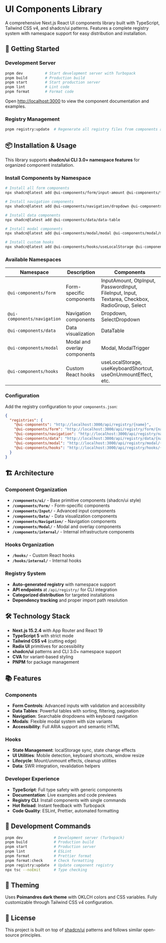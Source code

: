 # UI Components Library

A comprehensive Next.js React UI components library built with TypeScript, Tailwind CSS v4, and shadcn/ui patterns. Features a complete registry system with namespace support for easy distribution and installation.

## 🚀 Getting Started

### Development Server

```bash
pnpm dev          # Start development server with Turbopack
pnpm build        # Production build
pnpm start        # Start production server
pnpm lint         # Lint code
pnpm format       # Format code
```

Open [http://localhost:3000](http://localhost:3000) to view the component documentation and examples.

### Registry Management

```bash
pnpm registry:update  # Regenerate all registry files from components and hooks
```

## 📦 Installation & Usage

This library supports **shadcn/ui CLI 3.0+ namespace features** for organized component installation.

### Install Components by Namespace

```bash
# Install all form components
npx shadcn@latest add @ui-components/form/input-amount @ui-components/form/password-input

# Install navigation components  
npx shadcn@latest add @ui-components/navigation/dropdown @ui-components/navigation/select-dropdown

# Install data components
npx shadcn@latest add @ui-components/data/data-table

# Install modal components
npx shadcn@latest add @ui-components/modal/modal @ui-components/modal/modal-trigger

# Install custom hooks
npx shadcn@latest add @ui-components/hooks/useLocalStorage @ui-components/hooks/useKeyboardShortcut
```

### Available Namespaces

| Namespace | Description | Components |
|-----------|-------------|------------|
| `@ui-components/form` | Form-specific components | InputAmount, OtpInput, PasswordInput, FileInput, Input, Textarea, Checkbox, RadioGroup, Select |
| `@ui-components/navigation` | Navigation components | Dropdown, SelectDropdown |  
| `@ui-components/data` | Data visualization | DataTable |
| `@ui-components/modal` | Modal and overlay components | Modal, ModalTrigger |
| `@ui-components/hooks` | Custom React hooks | useLocalStorage, useKeyboardShortcut, useOnUnmountEffect, etc. |

### Configuration

Add the registry configuration to your `components.json`:

```json
{
  "registries": {
    "@ui-components": "http://localhost:3000/api/registry/{name}",
    "@ui-components/form": "http://localhost:3000/api/registry/form/{name}",
    "@ui-components/navigation": "http://localhost:3000/api/registry/navigation/{name}",
    "@ui-components/data": "http://localhost:3000/api/registry/data/{name}",
    "@ui-components/modal": "http://localhost:3000/api/registry/modal/{name}",
    "@ui-components/hooks": "http://localhost:3000/api/registry/hooks/{name}"
  }
}
```

## 🏗️ Architecture

### Component Organization

- **`/components/ui/`** - Base primitive components (shadcn/ui style)
- **`/components/Form/`** - Form-specific components
- **`/components/Input/`** - Advanced input components  
- **`/components/Data/`** - Data visualization components
- **`/components/Navigation/`** - Navigation components
- **`/components/Modal/`** - Modal and overlay components
- **`/components/internal/`** - Internal infrastructure components

### Hooks Organization

- **`/hooks/`** - Custom React hooks
- **`/hooks/internal/`** - Internal hooks

### Registry System

- **Auto-generated registry** with namespace support
- **API endpoints** at `/api/registry/` for CLI integration
- **Categorized distribution** for targeted installations
- **Dependency tracking** and proper import path resolution

## 🛠️ Technology Stack

- **Next.js 15.2.4** with App Router and React 19
- **TypeScript 5** with strict mode  
- **Tailwind CSS v4** (cutting edge)
- **Radix UI** primitives for accessibility
- **shadcn/ui** patterns and CLI 3.0+ namespace support
- **CVA** for variant-based styling
- **PNPM** for package management

## 📚 Features

### Components
- **Form Controls**: Advanced inputs with validation and accessibility
- **Data Tables**: Powerful tables with sorting, filtering, pagination
- **Navigation**: Searchable dropdowns with keyboard navigation
- **Modals**: Flexible modal system with size variants
- **Accessibility**: Full ARIA support and semantic HTML

### Hooks
- **State Management**: localStorage sync, state change effects
- **UI Utilities**: Mobile detection, keyboard shortcuts, window resize
- **Lifecycle**: Mount/unmount effects, cleanup utilities
- **Data**: SWR integration, revalidation helpers

### Developer Experience
- **TypeScript**: Full type safety with generic components
- **Documentation**: Live examples and code previews
- **Registry CLI**: Install components with single commands
- **Hot Reload**: Instant feedback with Turbopack
- **Code Quality**: ESLint, Prettier, automated formatting

## 🚦 Development Commands

```bash
pnpm dev              # Development server (Turbopack)
pnpm build            # Production build
pnpm start            # Production server
pnpm lint             # ESLint
pnpm format           # Prettier format
pnpm format:check     # Check formatting
pnpm registry:update  # Update component registry
npx tsc --noEmit      # Type checking
```

## 🎨 Theming

Uses **Poimandres dark theme** with OKLCH colors and CSS variables. Fully customizable through Tailwind CSS v4 configuration.

## 📄 License

This project is built on top of [shadcn/ui](https://ui.shadcn.com/) patterns and follows similar open-source principles.
